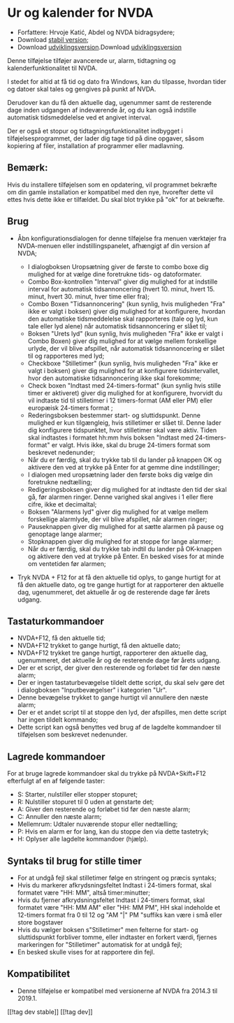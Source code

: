 # Ur og kalender for NVDA #

* Forfattere: Hrvoje Katić, Abdel og NVDA bidragsydere;
* Download [stabil version][1];
* Download [udviklingsversion][2].Download [udviklingsversion][2]


Denne tilføjelse tilføjer avancerede ur, alarm, tidtagning  og
kalenderfunktionalitet til NVDA.

I stedet for altid at få tid og dato fra Windows, kan du tilpasse, hvordan
tider og datoer skal tales og gengives på punkt af NVDA.

Derudover kan du få den aktuelle dag, ugenummer samt de resterende dage
inden udgangen af indeværende år, og du kan også indstille automatisk
tidsmeddelelse ved et angivet interval.

Der er også et stopur og tidtagningsfunktionalitet indbygget i
tilføjelsesprogrammet, der lader dig tage tid på dine opgaver, såsom
kopiering af filer, installation af programmer eller madlavning.

## Bemærk:

Hvis du installere tilføjelsen som en opdatering, vil programmet bekræfte om
din gamle installation er kompatibel med den nye, hvorefter dette vil ettes
hvis dette ikke er tilfældet. Du skal blot trykke på "ok" for at bekræfte.

## Brug

* Åbn konfigurationsdialogen for denne tilføjelse fra menuen værktøjer fra
  NVDA-menuen eller indstillingspanelet, afhængigt af din version af NVDA;

    * I dialogboksen Uropsætning giver de første to combo boxe dig mulighed
      for at vælge dine foretrukne tids- og datoformater.
    * Combo Box-kontrollen "Interval" giver dig mulighed for at indstille
      interval for automatisk tidsannoncering (hvert 10. minut, hvert
      15. minut, hvert 30. minut, hver time eller fra);
    * Combo Boxen "Tidsannoncering" (kun synlig, hvis muligheden "Fra" ikke
      er valgt i boksen) giver dig mulighed for at konfigurere, hvordan den
      automatiske tidsmeddelelse skal rapporteres (tale og lyd, kun tale
      eller lyd alene) når automatisk tidsannoncering er slået til;
    * Boksen "Urets lyd" (kun synlig, hvis muligheden "Fra" ikke er valgt i
      Combo Boxen) giver dig mulighed for at vælge mellem forskellige
      urlyde, der vil blive afspillet, når automatisk tidsannoncering er
      slået til og rapporteres med lyd;
    * Checkboxe "Stilletimer" (kun synlig, hvis muligheden "Fra" ikke er
      valgt i boksen) giver dig mulighed for at konfigurere tidsintervallet,
      hvor den automatiske tidsannoncering ikke skal forekomme;
    * Check boxen "Indtast med 24-timers-format" (kun synlig hvis stille
      timer er aktiveret) giver dig mulighed for at konfigurere, hvorvidt du
      vil indtaste tid til stilletimer i 12 timers-format (AM eller PM)
      eller europæisk 24-timers format ;
    * Rederingsboksen bestemmer start- og sluttidspunkt. Denne mulighed er
      kun tilgængleig, hvis stilletimer er slået til. Denne lader dig
      konfigurere tidspunktet, hvor stilletimer skal være aktiv. Tiden skal
      indtastes i formatet hh:mm hvis boksen "Indtast med 24-timers-format"
      er valgt. Hvis ikke, skal du bruge 24-timers format som beskrevet
      nedenunder;
    * Når du er færdig, skal du trykke tab til du lander på knappen OK og
      aktivere den ved at trykke på Enter for at gemme dine indstillinger;
    * I dialogen med uropsætning lader den første boks dig vælge din
      foretrukne nedtælling;
    * Redigeringsboksen giver dig mulighed for at indtaste den tid der skal
      gå, før alarmen ringer. Denne varighed skal angives i 1 eller flere
      cifre, ikke et decimaltal;
    * Boksen "Alarmens lyd" giver dig mulighed for at vælge mellem
      forskellige alarmlyde, der vil blive afspillet, når alarmen ringer;
    * Pauseknappen giver dig mulighed for at sætte alarmen på pause og
      genoptage lange alarmer;
    * Stopknappen giver dig mulighed for at stoppe for lange alarmer;
    * Når du er færdig, skal du trykke tab indtil du lander på OK-knappen og
      aktivere den ved at trykke på Enter. En besked vises for at minde om
      ventetiden før alarmen;

* Tryk NVDA + F12 for at få den aktuelle tid oplys, to gange hurtigt for at
  få den aktuelle dato, og tre gange hurtigt for at rapporterer den aktuelle
  dag, ugenummeret, det aktuelle år og de resterende dage før årets udgang.

## Tastaturkommandoer

* NVDA+F12, få den aktuelle tid;
* NVDA+F12 trykket to gange hurtigt, få den aktuelle dato;
* NVDA+F12 trykket tre gange hurtigt, rapporterer den aktuelle dag,
  ugenummeret, det aktuelle år og de resterende dage før årets udgang.
* Der er et script, der giver den resterende og forløbet tid før den næste
  alarm;
* Der er ingen tastaturbevægelse tildelt dette script, du skal selv gøre det
  i dialogboksen "Inputbevægelser" i kategorien "Ur".
* Denne bevægelse trykket to gange hurtigt vil annullere den næste alarm;
* Der er et andet script til at stoppe den lyd, der afspilles, men dette
  script har ingen tildelt kommando;
* Dette script kan også benyttes ved brug af de lagdelte kommandoer til
  tilføjelsen som beskrevet nedenunder.

## Lagrede kommandoer

For at bruge lagrede kommandoer skal du trykke på NVDA+Skift+F12 efterfulgt
af en af følgende taster:

* S: Starter, nulstiller eller stopper stopuret;
* R: Nulstiller stopuret til 0 uden at genstarte det;
* A: Giver den resterende og forløbet tid før den næste alarm;
* C: Annuller den næste alarm;
* Mellemrum: Udtaler nuværende stopur eller nedtælling;
* P: Hvis en alarm er for lang, kan du stoppe den via dette tastetryk;
* H: Oplyser alle lagdelte kommandoer (hjælp).

## Syntaks til brug for stille timer

* For at undgå fejl skal stilletimer følge en stringent og præcis syntaks;
* Hvis du markerer afkrydsningsfeltet Indtast i 24-timers format, skal
  formatet være "HH: MM", altså timer:minutter;
* Hvis du fjerner afkrydsningsfeltet Indtast i 24-timers format, skal
  formatet være "HH: MM AM" eller "HH: MM PM", HH skal indeholde et
  12-timers format fra 0 til 12 og "AM "|" PM "suffiks kan være i små eller
  store bogstaver
* Hvis du vælger boksen s"Stilletimer" men felterne for start- og
  sluttidspunkt forbliver tomme, eller indtaster en forkert værdi, fjernes
  markeringen for "Stilletimer" automatisk for at undgå fejl;
* En besked skulle vises for at rapportere din fejl.

## Kompatibilitet

* Denne tilføjelse er kompatibel med versionerne af NVDA fra 2014.3 til
  2019.1.


[[!tag dev stable]]
[[!tag dev]]

[1]: https://addons.nvda-project.org/files/get.php?file=cac

[2]: https://addons.nvda-project.org/files/get.php?file=cac-dev

